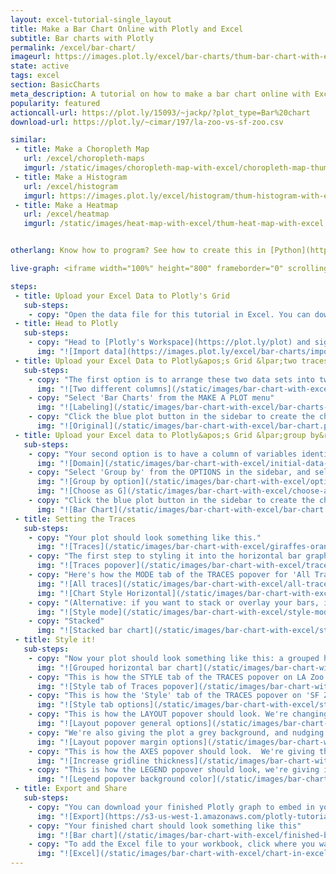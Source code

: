 ```yaml
---
layout: excel-tutorial-single_layout
title: Make a Bar Chart Online with Plotly and Excel
subtitle: Bar charts with Plotly
permalink: /excel/bar-chart/
imageurl: https://images.plot.ly/excel/bar-charts/thum-bar-chart-with-excel.png
state: active
tags: excel
section: BasicCharts
meta_description: A tutorial on how to make a bar chart online with Excel.
popularity: featured
actioncall-url: https://plot.ly/15093/~jackp/?plot_type=Bar%20chart
download-url: https://plot.ly/~cimar/197/la-zoo-vs-sf-zoo.csv

similar:
 - title: Make a Choropleth Map
   url: /excel/choropleth-maps
   imgurl: /static/images/choropleth-map-with-excel/choropleth-map-thumb.png
 - title: Make a Histogram
   url: /excel/histogram
   imgurl: https://images.plot.ly/excel/histogram/thum-histogram-with-excel.png
 - title: Make a Heatmap
   url: /excel/heatmap
   imgurl: /static/images/heat-map-with-excel/thum-heat-map-with-excel.png


otherlang: Know how to program? See how to create this in [Python](https://plot.ly/python/bar-charts/) or [R](https://plot.ly/r/bar-charts/).

live-graph: <iframe width="100%" height="800" frameborder="0" scrolling="no" src="https://plot.ly/~cimar/197/la-zoo-vs-sf-zoo.embed"></iframe>

steps:
 - title: Upload your Excel Data to Plotly's Grid
   sub-steps:
    - copy: "Open the data file for this tutorial in Excel. You can download the file here in [CSV format](https://plot.ly/~cimar/197/la-zoo-vs-sf-zoo.csv)"
 - title: Head to Plotly
   sub-steps:
    - copy: "Head to [Plotly's Workspace](https://plot.ly/plot) and sign into your free Chart Studio account. Go to 'Import', click 'Upload a file', then choose your Excel file to upload. Your Excel file will now open in Plotly's grid. For more about Plotly's grid, see [this tutorial](/add-data-to-the-plotly-grid/)"
      img: "![Import data](https://images.plot.ly/excel/bar-charts/import-data-bar-chart.png)"
 - title: Upload your Excel Data to Plotly&apos;s Grid &lpar;two traces&rpar;
   sub-steps:
    - copy: "The first option is to arrange these two data sets into two different columns."
      img: "![Two different columns](/static/images/bar-chart-with-excel/initial-data.png)"
    - copy: "Select 'Bar Charts' from the MAKE A PLOT menu"
      img: "![Labeling](/static/images/bar-chart-with-excel/bar-charts-in-make-a-plot-menu.png)"
    - copy: "Click the blue plot button in the sidebar to create the chart."
      img: "![Original](/static/images/bar-chart-with-excel/bar-chart.png)"
 - title: Upload your Excel data to Plotly&apos;s Grid &lpar;group by&rpar;
   sub-steps:
    - copy: "Your second option is to have a column of variables identifying which dataset each row belongs to, and then 'grouping by' this column."
      img: "![Domain](/static/images/bar-chart-with-excel/initial-data-2.png)"
    - copy: "Select 'Group by' from the OPTIONS in the sidebar, and select your options column."
      img: "![Group by option](/static/images/bar-chart-with-excel/options-group-by.png)"
      img: "![Choose as G](/static/images/bar-chart-with-excel/choose-as-g.png)"
    - copy: "Click the blue plot button in the sidebar to create the chart."
      img: "![Bar Chart](/static/images/bar-chart-with-excel/bar-chart.png)"
 - title: Setting the Traces
   sub-steps:
    - copy: "Your plot should look something like this."
      img: "![Traces](/static/images/bar-chart-with-excel/giraffes-orangutans-monkeys.png)"
    - copy: "The first step to styling it into the horizontal bar graph above is to open the TRACES popover in the toolbar."
      img: "![Traces popover](/static/images/bar-chart-with-excel/traces-popover.png)"
    - copy: "Here's how the MODE tab of the TRACES popover for 'All Traces (Bar)' should look."
      img: "![All traces](/static/images/bar-chart-with-excel/all-traces.png)"
      img: "![Chart Style Horizontal](/static/images/bar-chart-with-excel/mode-horizontal.png)"
    - copy: "(Alternative: if you want to stack or overlay your bars, instead of grouping them, just change the 'Mode' setting.)"
      img: "![Style mode](/static/images/bar-chart-with-excel/style-mode.png)"
    - copy: "Stacked"
      img: "![Stacked bar chart](/static/images/bar-chart-with-excel/stacked-bar-chart.png)"
 - title: Style it!
   sub-steps:
    - copy: "Now your plot should look something like this: a grouped horizontal bar chart. We still have some styling to do to get the plot at the top of this tutorial! Open TRACES again."
      img: "![Grouped horizontal bar chart](/static/images/bar-chart-with-excel/grouped-horizontal-bar-chart.png)"
    - copy: "This is how the STYLE tab of the TRACES popover on LA Zoo should look. We've altered every option in this panel Opacity, Bar Gap, Group Gap, Fill, and Outline."
      img: "![Style tab of Traces popover](/static/images/bar-chart-with-excel/style-tab-of-traces-popover.png)"
    - copy: "This is how the 'Style' tab of the TRACES popover on 'SF Zoo' should look. These are the same as for LA Zoo, but fill and outline are different colors."
      img: "![Style tab options](/static/images/bar-chart-with-excel/style-options.png)"
    - copy: "This is how the LAYOUT popover should look. We're changing the font throughout the plot."
      img: "![Layout popover general options](/static/images/bar-chart-with-excel/layout-general.png)"
    - copy: "We're also giving the plot a grey background, and nudging the margins."
      img: "![Layout popover margin options](/static/images/bar-chart-with-excel/layout-margin-options.png)"
    - copy: "This is how the AXES popover should look.  We're giving the plot thicker white gridlines."
      img: "![Increase gridline thickness](/static/images/bar-chart-with-excel/gridlines-thickness.png)"
    - copy: "This is how the LEGEND popover should look, we're giving it a grey background, too."
      img: "![Legend popover background color](/static/images/bar-chart-with-excel/legend-background-color.png)"
 - title: Export and Share
   sub-steps:
    - copy: "You can download your finished Plotly graph to embed in your Excel workbook. We also recommend including the Plotly link to the graph inside your Excel workbook for easy access to the interactive Plotly version. Get the link to your graph by clicking the 'Share' button. Download an image of your Plotly graph by clicking EXPORT on the toolbar."
      img: "![Export](https://s3-us-west-1.amazonaws.com/plotly-tutorials/excel/bubble-maps/export-bubble-map.png)"
    - copy: "Your finished chart should look something like this"
      img: "![Bar chart](/static/images/bar-chart-with-excel/finished-bar-chart.png)"
    - copy: "To add the Excel file to your workbook, click where you want to insert the picture inside Excel. On the INSERT tab inside Excel, in the ILLUSTRATIONS group, click PICTURE. Locate the Plotly graph image that you downloaded and then double-click it. Notice that we also copy-pasted the Plotly graph link in a cell for easy access to the interactive Plotly version."
      img: "![Excel](/static/images/bar-chart-with-excel/chart-in-excel.png)"
---
```

